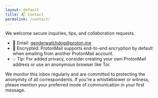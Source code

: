 ```yaml
---
layout: default
title: 📬 Contact
permalink: /contact/
---
```


We welcome secure inquiries, tips, and collaboration requests.

- 📧 Email: [genderwatchdog@proton.me](mailto:genderwatchdog@proton.me)
- 🔐 Encrypted: ProtonMail supports end-to-end encryption by default when emailing from another ProtonMail account.
- 💡 Tip: For added privacy, consider creating your own ProtonMail address or use an anonymous browser like Tor.

We monitor this inbox regularly and are committed to protecting the anonymity of all correspondents. If you're a whistleblower or witness, please mention your preferred mode of communication in your first message.
